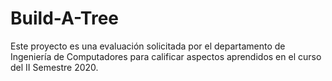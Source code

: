 # Build-A-Tree
Este proyecto es una evaluación solicitada por el departamento de Ingeniería de Computadores para calificar aspectos aprendidos en el curso del II Semestre 2020.
